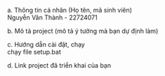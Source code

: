 a. Thông tin cá nhân (Họ tên, mã sinh viên)  
    Nguyễn Văn Thành - 22724071


b. Mô tả project (mô tả ý tưởng mà bạn dự định làm)  


c. Hướng dẫn cài đặt, chạy  
    chạy file setup.bat  


d. Link project đã triển khai của bạn  